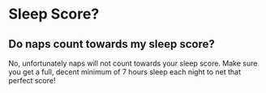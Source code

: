 # Sleep Score?

## Do naps count towards my sleep score?

No, unfortunately naps will not count towards your sleep score. Make sure you get a full, decent minimum of 7 hours sleep each night to net that perfect score!
